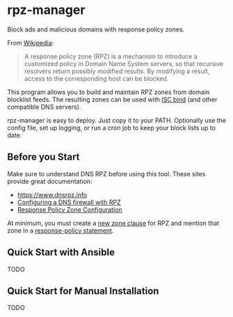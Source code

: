 # rpz-manager
Block ads and malicious domains with response policy zones.

From [Wikipedia](https://en.wikipedia.org/wiki/Response_policy_zone):

> A response policy zone (RPZ) is a mechanism to introduce a customized 
> policy in Domain Name System servers, so that recursive resolvers 
> return possibly modified results. By modifying a result, access to the 
> corresponding host can be blocked. 

This program allows you to build and maintain RPZ zones from domain 
blocklist feeds. The resulting zones can be used with 
[ISC bind](https://en.wikipedia.org/wiki/BIND) (and other compatible
DNS servers).

rpz-manager is easy to deploy. Just copy it to your PATH. Optionally
use the config file, set up logging, or run a cron job to keep your
block lists up to date.

## Before you Start
Make sure to understand DNS RPZ before using this tool. These sites
provide great documentation:
 - https://www.dnsrpz.info
 - [Configuring a DNS firewall with RPZ](https://www.zytrax.com/books/dns/ch9/rpz.html)
 - [Response Policy Zone Configuration](https://www.zytrax.com/books/dns/ch7/rpz.html)
 
At minimum, you must create a [new zone clause](test/system/named_zone_centos.conf) 
for RPZ and mention that zone in a [response-policy statement](test/system/named_policy.conf).
 
## Quick Start with Ansible
TODO

## Quick Start for Manual Installation
TODO

